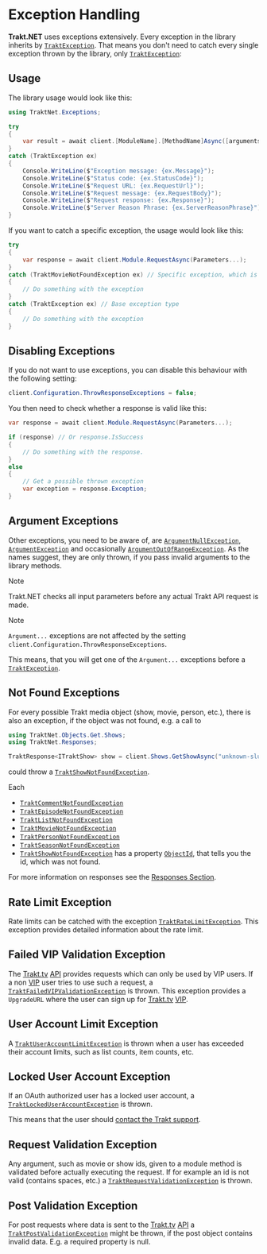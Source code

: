 # Exception Handling

**Trakt.NET** uses exceptions extensively. Every exception in the library inherits by [`TraktException`](xref:TraktNet.Exceptions.TraktException). That means you don't need to catch every single exception thrown by the library, only [`TraktException`](xref:TraktNet.Exceptions.TraktException):

## Usage

The library usage would look like this:

```csharp
using TraktNet.Exceptions;

try
{
    var result = await client.[ModuleName].[MethodName]Async([arguments]);
}
catch (TraktException ex)
{
    Console.WriteLine($"Exception message: {ex.Message}");
    Console.WriteLine($"Status code: {ex.StatusCode}");
    Console.WriteLine($"Request URL: {ex.RequestUrl}");                     // could be null
    Console.WriteLine($"Request message: {ex.RequestBody}");                // could be null
    Console.WriteLine($"Request response: {ex.Response}");                  // could be null
    Console.WriteLine($"Server Reason Phrase: {ex.ServerReasonPhrase}");    // could be null
}
```

If you want to catch a specific exception, the usage would look like this:

```csharp
try
{
    var response = await client.Module.RequestAsync(Parameters...);
}
catch (TraktMovieNotFoundException ex) // Specific exception, which is thrown when a movie is not found
{
    // Do something with the exception
} 
catch (TraktException ex) // Base exception type
{
    // Do something with the exception
}
```

## Disabling Exceptions

If you do not want to use exceptions, you can disable this behaviour with the following setting:

```csharp
client.Configuration.ThrowResponseExceptions = false;
```

You then need to check whether a response is valid like this:

```csharp
var response = await client.Module.RequestAsync(Parameters...);

if (response) // Or response.IsSuccess
{
    // Do something with the response.
}
else
{
    // Get a possible thrown exception
    var exception = response.Exception;
}
```

## Argument Exceptions

Other exceptions, you need to be aware of, are [`ArgumentNullException`](https://learn.microsoft.com/en-us/dotnet/api/system.argumentnullexception?view=net-7.0), [`ArgumentException`](https://learn.microsoft.com/en-us/dotnet/api/system.argumentexception?view=net-7.0) and occasionally [`ArgumentOutOfRangeException`](https://learn.microsoft.com/en-us/dotnet/api/system.argumentoutofrangeexception?view=net-7.0). As the names suggest, they are only thrown, if you pass invalid arguments to the library methods.

> [!NOTE]
> Trakt.NET checks all input parameters before any actual Trakt API request is made.

> [!NOTE]
> `Argument...` exceptions are not affected by the setting `client.Configuration.ThrowResponseExceptions`.

This means, that you will get one of the `Argument...` exceptions before a [`TraktException`](xref:TraktNet.Exceptions.TraktException).

## Not Found Exceptions

For every possible Trakt media object (show, movie, person, etc.), there is also an exception, if the object was not found, e.g. a call to

```csharp
using TraktNet.Objects.Get.Shows;
using TraktNet.Responses;

TraktResponse<ITraktShow> show = client.Shows.GetShowAsync("unknown-slug");
```

could throw a [`TraktShowNotFoundException`](xref:TraktNet.Exceptions.TraktShowNotFoundException).

Each
- [`TraktCommentNotFoundException`](xref:TraktNet.Exceptions.TraktCommentNotFoundException)
- [`TraktEpisodeNotFoundException`](xref:TraktNet.Exceptions.TraktEpisodeNotFoundException)
- [`TraktListNotFoundException`](xref:TraktNet.Exceptions.TraktListNotFoundException)
- [`TraktMovieNotFoundException`](xref:TraktNet.Exceptions.TraktMovieNotFoundException)
- [`TraktPersonNotFoundException`](xref:TraktNet.Exceptions.TraktPersonNotFoundException)
- [`TraktSeasonNotFoundException`](xref:TraktNet.Exceptions.TraktSeasonNotFoundException)
- [`TraktShowNotFoundException`](xref:TraktNet.Exceptions.TraktShowNotFoundException)
has a property [`ObjectId`](xref:TraktNet.Exceptions.TraktObjectNotFoundException.ObjectId), that tells you the id, which was not found.

For more information on responses see the [Responses Section](responses.md).

## Rate Limit Exception

Rate limits can be catched with the exception [`TraktRateLimitException`](xref:TraktNet.Exceptions.TraktRateLimitException).
This exception provides detailed information about the rate limit.

## Failed VIP Validation Exception

The [Trakt.tv](https://trakt.tv/) [API](http://trakt.docs.apiary.io/#) provides requests which can only be used by VIP users.
If a non [VIP](https://trakt.tv/vip) user tries to use such a request, a [`TraktFailedVIPValidationException`](xref:TraktNet.Exceptions.TraktFailedVIPValidationException) is thrown.
This exception provides a `UpgradeURL` where the user can sign up for [Trakt.tv](https://trakt.tv/) [VIP](https://trakt.tv/vip).

## User Account Limit Exception

A [`TraktUserAccountLimitException`](xref:TraktNet.Exceptions.TraktUserAccountLimitException) is thrown when a user has exceeded their account limits, such as list counts, item counts, etc.

## Locked User Account Exception

If an OAuth authorized user has a locked user account, a [`TraktLockedUserAccountException`](xref:TraktNet.Exceptions.TraktLockedUserAccountException) is thrown.

This means that the user should [contact the Trakt support](https://support.trakt.tv/).

## Request Validation Exception

Any argument, such as movie or show ids, given to a module method is validated before actually executing the request.
If for example an id is not valid (contains spaces, etc.) a [`TraktRequestValidationException`](xref:TraktNet.Exceptions.TraktRequestValidationException) is thrown.

## Post Validation Exception

For post requests where data is sent to the [Trakt.tv](https://trakt.tv/) [API](http://trakt.docs.apiary.io/#) a [`TraktPostValidationException`](xref:TraktNet.Exceptions.TraktPostValidationException) might be thrown,
if the post object contains invalid data.
E.g. a required property is null.
